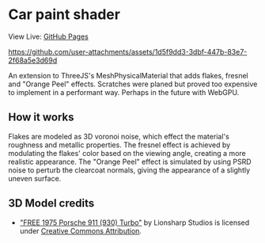 # Car paint shader

View Live: [GitHub Pages](https://faraz-portfolio.github.io/demo-2025-car-paint/)

https://github.com/user-attachments/assets/1d5f9dd3-3dbf-447b-83e7-2f68a5e3d69d

An extension to ThreeJS's MeshPhysicalMaterial that adds flakes, fresnel and "Orange Peel" effects. Scratches were planed but proved too expensive to implement in a performant way. Perhaps in the future with WebGPU.

## How it works

Flakes are modeled as 3D voronoi noise, which effect the material's roughness and metallic properties. The fresnel effect is achieved by modulating the flakes' color based on the viewing angle, creating a more realistic appearance. The "Orange Peel" effect is simulated by using PSRD noise to perturb the clearcoat normals, giving the appearance of a slightly uneven surface.

## 3D Model credits

- ["FREE 1975 Porsche 911 (930) Turbo"](https://skfb.ly/6WZyV) by Lionsharp Studios is licensed under [Creative Commons Attribution](http://creativecommons.org/licenses/by/4.0/).
